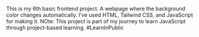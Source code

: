 This is my 6th basic frontend project.
A webpage where the background color changes automatically.
I’ve used HTML, Tailwind CSS, and JavaScript for making it.
NOte: This project is part of my journey to learn JavaScript through project-based learning.
#LearnInPublic
